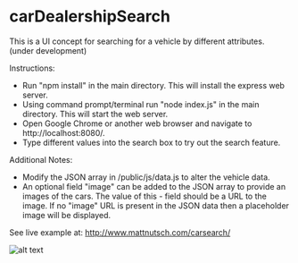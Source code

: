 # carDealershipSearch
This is a UI concept for searching for a vehicle by different attributes. (under development)

Instructions:
- Run "npm install" in the main directory. This will install the express web server.
- Using command prompt/terminal run "node index.js" in the main directory. This will start the web server.
- Open Google Chrome or another web browser and navigate to http://localhost:8080/.
- Type different values into the search box to try out the search feature.

Additional Notes:
- Modify the JSON array in /public/js/data.js to alter the vehicle data.
- An optional field "image" can be added to the JSON array to provide an images of the cars. The value of this - field should be a URL to the image. If no "image" URL is present in the JSON data then a placeholder image will be displayed.

See live example at: http://www.mattnutsch.com/carsearch/

![alt text](http://www.mattnutsch.com/carsearch/img/carSearchScreenshot.PNG "Car Search Screenshot")
